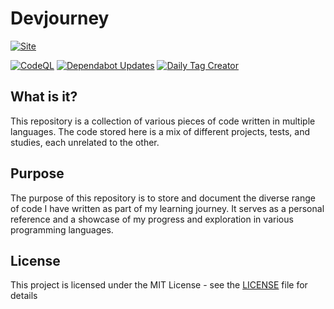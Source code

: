 # Devjourney

[![Site](https://img.shields.io/badge/upayan.dev/Devjourney-1e3a8a?style=for-the-badge&logo=internet-explorer&logoColor=white)](https://upayan.dev/Devjourney)

[![CodeQL](https://github.com/DIVYANSHSAXENA23/Devjourney/actions/workflows/github-code-scanning/codeql/badge.svg)](https://github.com/DIVYANSHSAXENA23/Devjourney/actions/workflows/github-code-scanning/codeql) 
[![Dependabot Updates](https://github.com/DIVYANSHSAXENA23/Devjourney/actions/workflows/dependabot/dependabot-updates/badge.svg)](https://github.com/DIVYANSHSAXENA23/Devjourney/actions/workflows/dependabot/dependabot-updates) 
[![Daily Tag Creator](https://github.com/DIVYANSHSAXENA23/Devjourney/actions/workflows/daily%20tag%20creator.yml/badge.svg)](https://github.com/DIVYANSHSAXENA23/Devjourney/actions/workflows/daily%20tag%20creator.yml) 

## What is it?

This repository is a collection of various pieces of code written in multiple languages. The code stored here is a mix of different projects, tests, and studies, each unrelated to the other.

## Purpose

The purpose of this repository is to store and document the diverse range of code I have written as part of my learning journey. It serves as a personal reference and a showcase of my progress and exploration in various programming languages.

## License

This project is licensed under the MIT License - see the [LICENSE](./LICENSE) file for details
